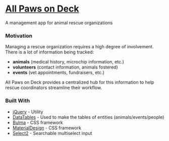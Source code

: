 # [All Paws on Deck](https://aluo-x.github.io/813_site)

A management app for animal rescue organizations

### Motivation

Managing a rescue organization requires a high degree of involvement.  There is a
lot of information being tracked:

* <b>animals</b> (medical history,
microchip information, etc.)
* <b>volunteers</b> (contact information, animals fostered)
* <b>events</b> (vet appointments, fundraisers, etc.)

All Paws on Deck
provides a centralized hub for this information to help rescue coordinators
streamline their workflow.

### Built With

* [jQuery](https://jquery.com/) - Utility
* [DataTables](https://datatables.net/) - Used to make the tables of entities (animals/events/people)
* [Bulma](https://bulma.io/) - CSS framework
* [MaterialDesign](https://getmdl.io/index.html) - CSS framework
* [Select2](https://select2.org/) - Searchable multiselect input
